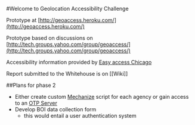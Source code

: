 #Welcome to Geolocation Accessibility Challenge  

Prototype at [http://geoaccess.heroku.com/](http://geoaccess.heroku.com/)

Prototype based on discussions on [http://tech.groups.yahoo.com/group/geoaccess/](http://tech.groups.yahoo.com/group/geoaccess/)

Accessibility information provided by [Easy access Chicago](http://easyaccesschicago.org/)

Report submitted to the Whitehouse is on [[Wiki]]

##Plans for phase 2

* Either create custom [Mechanize](https://github.com/tenderlove/mechanize) script for each agency or gain access to an [OTP Server](http://opentripplanner.org/wiki/Releases)
* Develop BOI data collection form
  * this would entail a user authentication system